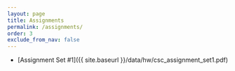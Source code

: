 ```yaml
---  
layout: page
title: Assignments 
permalink: /assignments/
order: 3
exclude_from_nav: false
---
```

  
* [Assignment Set #1]({{ site.baseurl }}/data/hw/csc_assignment_set1.pdf)
